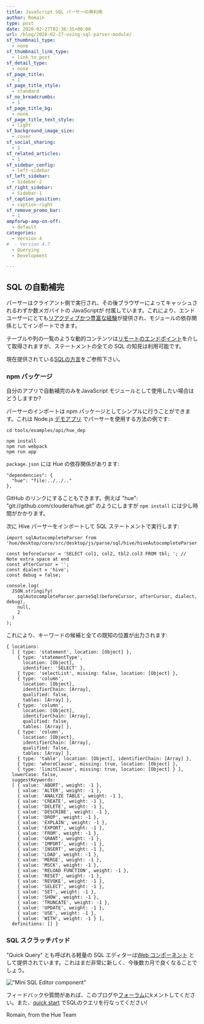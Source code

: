 ```yaml
---
title: JavaScript SQL パーサーの再利用
author: Romain
type: post
date: 2020-02-27T02:36:35+00:00
url: /blog/2020-02-27-using-sql-parser-module/
sf_thumbnail_type:
  - none
sf_thumbnail_link_type:
  - link_to_post
sf_detail_type:
  - none
sf_page_title:
  - 1
sf_page_title_style:
  - standard
sf_no_breadcrumbs:
  - 1
sf_page_title_bg:
  - none
sf_page_title_text_style:
  - light
sf_background_image_size:
  - cover
sf_social_sharing:
  - 1
sf_related_articles:
  - 1
sf_sidebar_config:
  - left-sidebar
sf_left_sidebar:
  - Sidebar-2
sf_right_sidebar:
  - Sidebar-1
sf_caption_position:
  - caption-right
sf_remove_promo_bar:
  - 1
ampforwp-amp-on-off:
  - default
categories:
  - Version 4
#  - Version 4.7
  - Querying
  - Development

---
```


## SQL の自動補完

パーサーはクライアント側で実行され、その後ブラウザーによってキャッシュされるわずか数メガバイトの JavaScriptが 付属しています。これにより、エンドユーザーにとても[リアクティブかつ豊富な経験](/blog/2020-02-10-sql-query-experience-of-your-cloud-data-warehouse/)が提供され、モジュールの依存関係としてインポートできます。

テーブルや列の一覧のような動的コンテンツは[リモートのエンドポイント](https://docs.gethue.com/developer/api/#sql-querying)を介して取得されますが、ステートメントの全ての SQL の知見は利用可能です。

現在提供されている[SQLの方言](https://github.com/cloudera/hue/tree/master/desktop/core/src/desktop/js/parse/sql)をご参照下さい。

### npm パッケージ

自分のアプリで自動補完のみをJavaScript モジュールとして使用したい場合はどうしますか?

パーサーのインポートは npm パッケージとしてシンプルに行うことができます。これは Node.js [デモアプリ](https://github.com/cloudera/hue/tree/master/tools/examples/api/hue_dep) でパーサーを使用する方法の例です:

    cd tools/examples/api/hue_dep

    npm install
    npm run webpack
    npm run app

`package.json` には Hue の依存関係があります:

    "dependencies": {
      "hue": "file:../../.."
    },

GitHub のリンクにすることもできます。例えば "hue": "git://github.com/cloudera/hue.git” のようにしますが `npm install` には少し時間がかかります。

次に Hive パーサーをインポートして SQL ステートメントで実行します:

    import sqlAutocompleteParser from 'hue/desktop/core/src/desktop/js/parse/sql/hive/hiveAutocompleteParser';

    const beforeCursor = 'SELECT col1, col2, tbl2.col3 FROM tbl; '; // Note extra space at end
    const afterCursor = '';
    const dialect = 'hive';
    const debug = false;

    console.log(
      JSON.stringify(
        sqlAutocompleteParser.parseSql(beforeCursor, afterCursor, dialect, debug),
        null,
        2
      )
    );

これにより、キーワードの候補と全ての既知の位置が出力されます:

    { locations:
      [ { type: 'statement', location: [Object] },
        { type: 'statementType',
          location: [Object],
          identifier: 'SELECT' },
        { type: 'selectList', missing: false, location: [Object] },
        { type: 'column',
          location: [Object],
          identifierChain: [Array],
          qualified: false,
          tables: [Array] },
        { type: 'column',
          location: [Object],
          identifierChain: [Array],
          qualified: false,
          tables: [Array] },
        { type: 'column',
          location: [Object],
          identifierChain: [Array],
          qualified: false,
          tables: [Array] },
        { type: 'table', location: [Object], identifierChain: [Array] },
        { type: 'whereClause', missing: true, location: [Object] },
        { type: 'limitClause', missing: true, location: [Object] } ],
      lowerCase: false,
      suggestKeywords:
      [ { value: 'ABORT', weight: -1 },
        { value: 'ALTER', weight: -1 },
        { value: 'ANALYZE TABLE', weight: -1 },
        { value: 'CREATE', weight: -1 },
        { value: 'DELETE', weight: -1 },
        { value: 'DESCRIBE', weight: -1 },
        { value: 'DROP', weight: -1 },
        { value: 'EXPLAIN', weight: -1 },
        { value: 'EXPORT', weight: -1 },
        { value: 'FROM', weight: -1 },
        { value: 'GRANT', weight: -1 },
        { value: 'IMPORT', weight: -1 },
        { value: 'INSERT', weight: -1 },
        { value: 'LOAD', weight: -1 },
        { value: 'MERGE', weight: -1 },
        { value: 'MSCK', weight: -1 },
        { value: 'RELOAD FUNCTION', weight: -1 },
        { value: 'RESET', weight: -1 },
        { value: 'REVOKE', weight: -1 },
        { value: 'SELECT', weight: -1 },
        { value: 'SET', weight: -1 },
        { value: 'SHOW', weight: -1 },
        { value: 'TRUNCATE', weight: -1 },
        { value: 'UPDATE', weight: -1 },
        { value: 'USE', weight: -1 },
        { value: 'WITH', weight: -1 } ],
      definitions: [] }

### SQL スクラッチパッド

"Quick Query" とも呼ばれる軽量の SQL エディターは[Web コンポーネント](https://github.com/cloudera/hue/blob/master/desktop/core/src/desktop/js/ko/components/contextPopover/ko.quickQueryContext.js) として提供されています。これはまだ非常に新しく、今後数カ月で良くなることでしょう。

!["Mini SQL Editor component"](https://cdn.gethue.com/uploads/2020/02/quick-query-component.jpg)


フィードバックや質問があれば、このブログや<a href="https://discourse.gethue.com/">フォーラム</a>にkメントしてください。また、<a href="https://docs.gethue.com/quickstart/">quick start</a> でSQLのクエリを行なってください!


Romain, from the Hue Team
